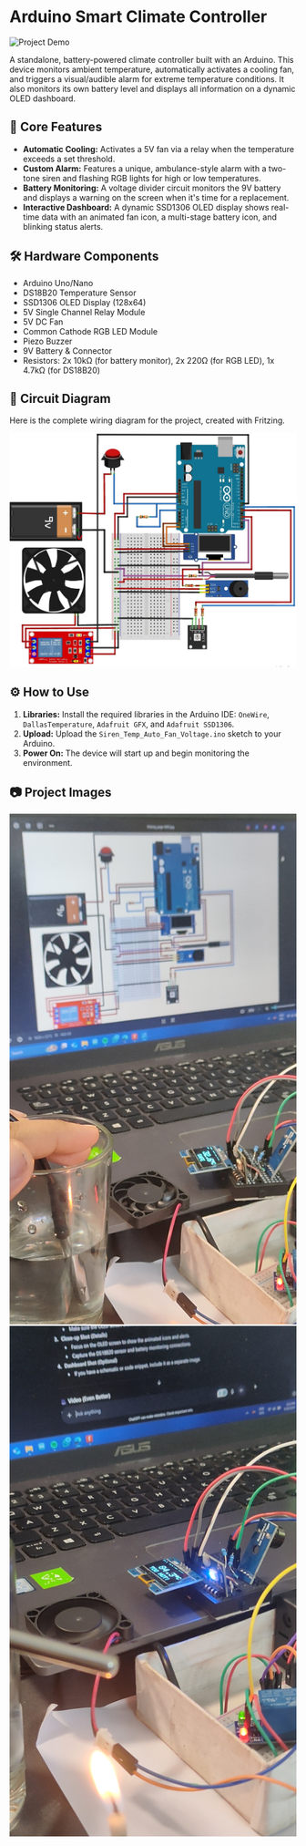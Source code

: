 # Arduino Smart Climate Controller

![Project Demo](project_video.gif)

A standalone, battery-powered climate controller built with an Arduino. This device monitors ambient temperature, automatically activates a cooling fan, and triggers a visual/audible alarm for extreme temperature conditions. It also monitors its own battery level and displays all information on a dynamic OLED dashboard.

## 🚀 Core Features
* **Automatic Cooling:** Activates a 5V fan via a relay when the temperature exceeds a set threshold.
* **Custom Alarm:** Features a unique, ambulance-style alarm with a two-tone siren and flashing RGB lights for high or low temperatures.
* **Battery Monitoring:** A voltage divider circuit monitors the 9V battery and displays a warning on the screen when it's time for a replacement.
* **Interactive Dashboard:** A dynamic SSD1306 OLED display shows real-time data with an animated fan icon, a multi-stage battery icon, and blinking status alerts.

## 🛠️ Hardware Components
* Arduino Uno/Nano
* DS18B20 Temperature Sensor
* SSD1306 OLED Display (128x64)
* 5V Single Channel Relay Module
* 5V DC Fan
* Common Cathode RGB LED Module
* Piezo Buzzer
* 9V Battery & Connector
* Resistors: 2x 10kΩ (for battery monitor), 2x 220Ω (for RGB LED), 1x 4.7kΩ (for DS18B20)

## 🔌 Circuit Diagram
Here is the complete wiring diagram for the project, created with Fritzing.

![Circuit Diagram](fritzing_page-0001.jpg)

## ⚙️ How to Use
1.  **Libraries:** Install the required libraries in the Arduino IDE: `OneWire`, `DallasTemperature`, `Adafruit GFX`, and `Adafruit SSD1306`.
2.  **Upload:** Upload the `Siren_Temp_Auto_Fan_Voltage.ino` sketch to your Arduino.
3.  **Power On:** The device will start up and begin monitoring the environment.

## 📷 Project Images

![Photo of the project running](project-photo1.jpg)
![Close-up of the components](project-photo2.jpg)
